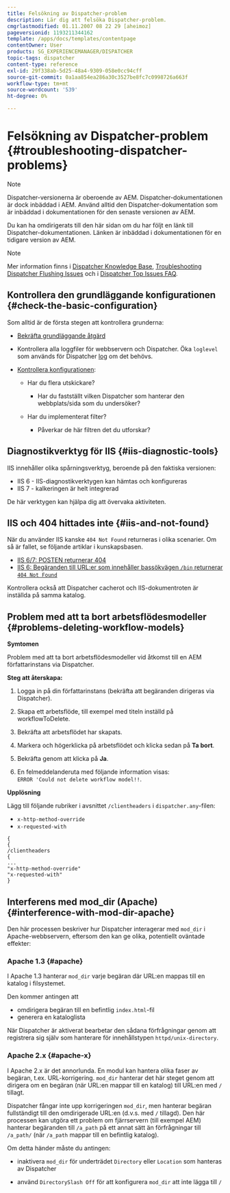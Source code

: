 ```yaml
---
title: Felsökning av Dispatcher-problem
description: Lär dig att felsöka Dispatcher-problem.
cmgrlastmodified: 01.11.2007 08 22 29 [aheimoz]
pageversionid: 1193211344162
template: /apps/docs/templates/contentpage
contentOwner: User
products: SG_EXPERIENCEMANAGER/DISPATCHER
topic-tags: dispatcher
content-type: reference
exl-id: 29f338ab-5d25-48a4-9309-058e0cc94cff
source-git-commit: 0a1aa854ea286a30c3527be8fc7c0998726a663f
workflow-type: tm+mt
source-wordcount: '539'
ht-degree: 0%

---
```


# Felsökning av Dispatcher-problem {#troubleshooting-dispatcher-problems}

>[!NOTE]
>
>Dispatcher-versionerna är oberoende av AEM. Dispatcher-dokumentationen är dock inbäddad i AEM. Använd alltid den Dispatcher-dokumentation som är inbäddad i dokumentationen för den senaste versionen av AEM.
>
>Du kan ha omdirigerats till den här sidan om du har följt en länk till Dispatcher-dokumentationen. Länken är inbäddad i dokumentationen för en tidigare version av AEM.

>[!NOTE]
>
>Mer information finns i [Dispatcher Knowledge Base](https://helpx.adobe.com/experience-manager/kb/index/dispatcher.html), [Troubleshooting Dispatcher Flushing Issues](https://experienceleague.adobe.com/search.html?lang=en#q=troubleshooting%20dispatcher%20flushing%20issues&amp;sort=relevancy&amp;f:el_product=[Experience%20Manager]) och i [Dispatcher Top Issues FAQ](dispatcher-faq.md).

## Kontrollera den grundläggande konfigurationen {#check-the-basic-configuration}

Som alltid är de första stegen att kontrollera grunderna:

* [Bekräfta grundläggande åtgärd](/help/using/dispatcher-configuration.md#confirming-basic-operation)
* Kontrollera alla loggfiler för webbservern och Dispatcher. Öka `loglevel` som används för Dispatcher [log](/help/using/dispatcher-configuration.md#logging) om det behövs.

* [Kontrollera konfigurationen](/help/using/dispatcher-configuration.md):

   * Har du flera utskickare?

      * Har du fastställt vilken Dispatcher som hanterar den webbplats/sida som du undersöker?

   * Har du implementerat filter?

      * Påverkar de här filtren det du utforskar?

## Diagnostikverktyg för IIS {#iis-diagnostic-tools}

IIS innehåller olika spårningsverktyg, beroende på den faktiska versionen:

* IIS 6 - IIS-diagnostikverktygen kan hämtas och konfigureras
* IIS 7 - kalkeringen är helt integrerad

De här verktygen kan hjälpa dig att övervaka aktiviteten.

## IIS och 404 hittades inte {#iis-and-not-found}

När du använder IIS kanske `404 Not Found` returneras i olika scenarier. Om så är fallet, se följande artiklar i kunskapsbasen.

* [IIS 6/7: POSTEN returnerar 404 ](https://helpx.adobe.com/experience-manager/kb/IIS6IsapiFilters.html)
* [IIS 6: Begäranden till URL:er som innehåller bassökvägen `/bin` returnerar `404 Not Found`](https://helpx.adobe.com/experience-manager/kb/RequestsToBinDirectoryFailInIIS6.html)

Kontrollera också att Dispatcher cacherot och IIS-dokumentroten är inställda på samma katalog.

## Problem med att ta bort arbetsflödesmodeller {#problems-deleting-workflow-models}

**Symtomen**

Problem med att ta bort arbetsflödesmodeller vid åtkomst till en AEM författarinstans via Dispatcher.

**Steg att återskapa:**

1. Logga in på din författarinstans (bekräfta att begäranden dirigeras via Dispatcher).
1. Skapa ett arbetsflöde, till exempel med titeln inställd på workflowToDelete.
1. Bekräfta att arbetsflödet har skapats.
1. Markera och högerklicka på arbetsflödet och klicka sedan på **Ta bort**.

1. Bekräfta genom att klicka på **Ja**.
1. En felmeddelanderuta med följande information visas:\
   `ERROR 'Could not delete workflow model!!`.

**Upplösning**

Lägg till följande rubriker i avsnittet `/clientheaders` i `dispatcher.any`-filen:

* `x-http-method-override`
* `x-requested-with`

```
{  
{  
/clientheaders  
{  
...  
"x-http-method-override"  
"x-requested-with"  
}
```

## Interferens med mod_dir (Apache) {#interference-with-mod-dir-apache}

Den här processen beskriver hur Dispatcher interagerar med `mod_dir` i Apache-webbservern, eftersom den kan ge olika, potentiellt oväntade effekter:

### Apache 1.3 {#apache}

I Apache 1.3 hanterar `mod_dir` varje begäran där URL:en mappas till en katalog i filsystemet.

Den kommer antingen att

* omdirigera begäran till en befintlig `index.html`-fil
* generera en kataloglista

När Dispatcher är aktiverat bearbetar den sådana förfrågningar genom att registrera sig själv som hanterare för innehållstypen `httpd/unix-directory`.

### Apache 2.x {#apache-x}

I Apache 2.x är det annorlunda. En modul kan hantera olika faser av begäran, t.ex. URL-korrigering. `mod_dir` hanterar det här steget genom att dirigera om en begäran (när URL:en mappar till en katalog) till URL:en med `/` tillagt.

Dispatcher fångar inte upp korrigeringen `mod_dir`, men hanterar begäran fullständigt till den omdirigerade URL:en (d.v.s. med `/` tillagd). Den här processen kan utgöra ett problem om fjärrservern (till exempel AEM) hanterar begäranden till `/a_path` på ett annat sätt än förfrågningar till `/a_path/` (när `/a_path` mappar till en befintlig katalog).

Om detta händer måste du antingen:

* inaktivera `mod_dir` för underträdet `Directory` eller `Location` som hanteras av Dispatcher

* använd `DirectorySlash Off` för att konfigurera `mod_dir` att inte lägga till `/`
